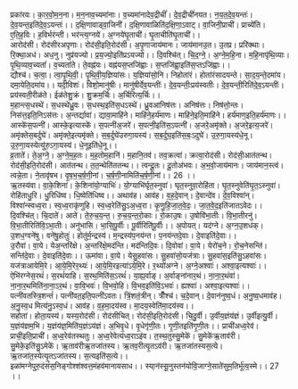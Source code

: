 

  
प्रका॑रवः। का॒र॒वो॒म॒न॒ना। म॒न॒नाव॒च्यमा॑नाः। व॒च्यमा॑नादेव॒द्रीचीं॑। दे॒व॒द्रीचीं॑नयत। न॒य॒त॒दे॒व॒यन्तः॑। दे॒व॒यन्त॒इति॑दे॒व॒ऽयन्तः॑।। द॒क्षि॒णावाड्वा॒जिनी॑। द॒क्षि॒णावाळिति॑द॒क्षि॒णा॒ऽवाट्। वा॒जिनी॒प्राची॑। प्राच्ये॑ति। ए॒ति॒ह॒विः। ह॒विर्भर॑न्ती। भर॑न्त्य॒ग्नये॑। अ॒ग्नये॑घृ॒ताची॑। घृ॒ताचीति॑घृ॒ताची॑।।  
आरोद॑सी। रोद॑सीरअपृणाः। रोद॑सी॒इति॒रोद॑सी। अ॒पृ॒णाजाय॑मानः। जाय॑मानउ॒त। उ॒तप्र। प्ररि॑क्थाः। रि॒क्था॒अध॑। अध॒नु। नुप्र॑यज्यो। प्र॒य॒ज्यो॒इति॑प्रऽयज्यो।। दि॒वश्चि॑त्। चि॒द॒ग्ने॒। अ॒ग्ने॒म॒हि॒ना। म॒हि॒नापृ॑थि॒व्याः। पृ॒थि॒व्याव॒च्यतां॑। व॒च्यतां॑ते। ते॒वह्न॑यः। वह्न॑यस॒प्तजि॑ह्वाः। स॒प्तजि॑ह्वा॒इति॑स॒प्तऽजि॑ह्वाः।।  
द्यौश्च॑। च॒त्वा॒। त्वा॒पृ॒थि॒वी॒। पृ॒थि॒वी॒य॒ज्ञिया॑सः। य॒ज्ञिया॑सो॒नि। निहोता॑रं। होता॑रंसादयन्ते। सा॒द॒य॒न्ते॒दमा॑य। दमा॒येति॒दमा॑य।। यदी॒विशः॑। विशो॒मानु॑षीः। मानु॑षीर्देव॒यन्तीः॑। दे॒व॒यन्तीः॒प्रय॑स्वतीः। दे॒व॒यन्ती॒रिति॑दे॒व॒ऽयन्तीः॑। प्रय॑स्वती॒रीळ॑ते। ईळ॑तेशु॒क्रं। शु॒क्रम॒र्चिः। अ॒र्चिरित्य॒र्चिः।।  
म॒हान्त्स॒धस्थे॑। स॒धस्थे॑ध्रु॒वः। स॒धस्थ॒इति॑स॒धऽस्थे॑। ध्रु॒वआनिष॑त्तः। अनिष॑त्तः। निष॑त्तो॒न्तः। निस॑त्त॒इति॒निऽस॑त्तः। अ॒न्तर्द्यावा॑। द्यावा॒माहि॑ने। माहि॑ने॒हर्य॑माणः। माहि॑ने॒इति॒माहि॑ने। हर्य॑माण॒इति॒हर्य॑माणः।। आस्के॑स॒पत्नी॑। आस्के॒इत्यास्के॑। स॒पत्नी॑अ॒जरे॑। स॒पत्नी॒इति॑स॒ऽपत्नी॑। अ॒जरे॒अमृ॑क्ते। अ॒जरे॒इत्य॒जरे॑। अमृ॑क्तेस॒बर्दुघे॑। अमृ॑क्ते॒इत्यमृ॑क्ते। स॒ब॒र्दुघे॑उरुगा॒यस्य॑। स॒ब॒र्दुघ॒इति॑स॒बः॒ऽदुघे॑। उ॒रु॒गा॒यस्य॑धे॒नू। उ॒रु॒गा॒यस्येत्यु॑रु॒ऽगा॒यस्य॑। धे॒नूइति॑धे॒नू।।  
व्र॒ताते॑। ते॒अ॒ग्ने॒। अ॒ग्ने॒म॒ह॒तः। म॒ह॒तोम॒हानि॑। म॒हानि॒तव॑। तव॒क्रत्वा॑। क्रत्वा॒रोद॑सी। रोद॑सी॒आत॑तन्थ। रोद॑सी॒इति॒रोद॑सी। आत॑तन्थ। त॒त॒न्थेति॑ततन्थ।। त्वन्दू॒तः। दू॒तोअ॑भवः। अ॒भ॒वो॒जाय॑मानः। जाय॑मान॒स्त्वं। त्वन्ने॒ता। ने॒तावृ॑षभ। वृ॒ष॒भ॒च॒र्ष॒णी॒नां। च॒र्ष॒णी॒नामिति॑च॒र्ष॒णी॒नां।। 26 ।।  
ऋ॒तस्य॑वा। वा॒के॒शिना॑। के॒शिना॑यो॒ग्याभिः॑। यो॒ग्याभि॑र्घृत॒स्नुवा॑। घृत॒स्नुवा॒रोहि॑ता। घृ॒त॒स्नुवेति॑घृ॒त॒ऽस्नुवा॑। रोहि॑ताधु॒रि। धु॒रिधि॑ष्व। धि॒ष्वेति॑धिष्व।। अथाव॑ह। आव॑ह। व॒ह॒दे॒वान्। दे॒वान्दे॑व। दे॒व॒विश्वा॑न्। विश्वा॑न्स्वध्व॒रा। स्व॒ध्व॒राकृ॑णुहि। स्व॒ध्व॒रेति॑सु॒ऽअ॒ध्व॒रा। कृ॒णु॒हि॒जा॒त॒वे॒दः॒। जा॒त॒वे॒द॒इति॑जातऽवेदः।।  
दि॒वश्चि॑त्। चि॒दाते॑। आते॑। ते॒रु॒च॒य॒न्त॒। रु॒च॒य॒न्त॒रो॒काः। रो॒काउ॒षः। उ॒षोवि॑भा॒तीः। वि॒भा॒तीरनु॑। वि॒भा॒तीरिति॑वि॒ऽभा॒तीः। अनु॑भासि। भा॒सि॒पू॒र्वीः। पू॒र्वीरिति॑पू॒र्वीः।। अ॒पोयत्। यद॑ग्ने। अ॒ग्न॒उ॒शध॑क्। उ॒शध॒ग्वने॑षु। वने॑षु॒होतुः॑। होतु॑र्म॒न्द्रस्य॑। म॒न्द्रस्य॑प॒नय॑न्त। प॒नय॑न्तदे॒वाः। दे॒वाइति॑दे॒वाः।।  
उ॒रौवा॑। वा॒ये। येअ॒न्तरि॑क्षे। अ॒न्तरि॑क्षे॒मद॑न्ति। मद॑न्तिदि॒वः। दि॒वोवा॑। वा॒ये। येरो॑च॒ने। रो॒च॒नेसन्ति॑। सन्ति॑दे॒वाः। दे॒वाइति॑दे॒वाः।। ऊमा॑वा। वा॒ये। येसु॒हवा॑सः। सु॒हवा॑सो॒यज॑त्राः। सु॒हवा॑स॒इति॑सु॒ऽहवा॑सः। यज॑त्राआयेमि॒रे। आ॒ये॒मि॒रेर॒थ्यः॑। आ॒ये॒मि॒रइत्या॑ऽये॒मि॒रे। र॒थ्यो॑अग्ने। अ॒ग्ने॒अश्वाः॑। अश्वा॒इत्यश्वाः॑।।  
ऐभि॑रग्नेस॒रथं॑। स॒रथं॑याहि। स॒रथ॒मिति॑स॒ऽरथं॑। या॒ह्य॒र्वाङ्। अ॒र्वाङ्ना॑नार॒थं। ना॒ना॒र॒थंवा॑। ना॒ना॒र॒थमिति॑ना॒ना॒ऽर॒थं। वा॒वि॒भवः॑। वि॒भवो॒हि। वि॒भव॒इति॑वि॒ऽभवः॑। ह्यश्वाः॑। अश्वा॒इत्यश्वाः॑।। पत्नी॑वतस्त्रि॒शन्तं॑। पत्नी॑वत॒इति॒पत्नी॑ऽवतः। त्रिं॒शतं॒त्रीन्। त्रीँश्च॑। च॒दे॒वान्। दे॒वान॑नुष्व॒धं। अ॒नु॒ष्व॒धमाव॑ह। अ॒नु॒स्व॒ध मित्य॑नु॒ऽस्व॒धं। आव॑ह। व॒ह॒मा॒दय॑स्व। मा॒दय॒स्वेति॑मा॒दय॑स्व।।  
सहोता॑। होता॒यस्य॑। यस्य॒रोद॑सी। रोद॑सीचित्। रोद॑सी॒इति॒रोद॑सी। चि॒दु॒र्वी। उ॒र्वीय॒ज्ञंय॑ज्ञं। उ॒र्वीइत्यु॒र्वी। य॒ज्ञंय॑ज्ञम॒भि। य॒ज्ञंय॑ज्ञ॒मिति॑य॒ज्ञंऽय॑ज्ञं। अ॒भिवृ॒धे। वृ॒धेगृ॑णी॒तः। गृ॒णी॒तइति॑गृ॒णी॒तः।। प्राची॑अध्व॒रेव॑। प्राची॒इति॒प्राची॑। अ॒ध्व॒रेव॑तस्थतुः। अ॒ध्व॒रेवेत्य॑ध्व॒राऽइ॑व। त॒स्थ॒तुस्सु॒मेके॑। सु॒मेके॑ऋ॒ताव॑री। सु॒मेके॒इति॑सु॒ऽमेके॑। ऋ॒ताव॑रीऋ॒तजा॑तस्य। ऋ॒तव॒रीत्यृ॒तऽव॑री। ऋ॒तजा॑तस्यस॒त्ये। ऋ॒तजा॑त॒स्येत्यृ॒तऽजा॑तस्य। स॒त्यइति॑स॒त्ये।।  
इळा॑मग्नेपुरु॒दंसं॑स॒निङ्गोश्श॑श्वत्त॒मंहव॑मानायसाध।। स्या्न॑स्सू॒नुस्तन॑योवि॒जाग्ने॒साते॑सुम॒तिर्भू॑त्व॒स्मे।। 27 ।।  
